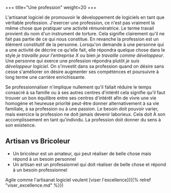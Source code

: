 +++
title="Une profession"
weight=20
+++

L'artisanat logiciel de promouvoir le développement de logiciels en tant que véritable profession. J'exercer une profession, ce n'est pas vraiment la même chose que pratiquer une activité rémunératrice. Le terme travail provient du nom d'un instrument de torture. Cela signifie clairement qu'il ne fait pas partie de ce qui nous constitue. En revanche la profession est un élément constitutif de la personne. Lorsqu'on demande à une personne qui a une activité de décrire ce qu'elle fait, elle répondra quelque chose dans le style *je travaille pour l'entreprise X* ou bien *je travaille comme développeur*. Une personne qui exerce une profession répondra plutôt *je suis développeur logiciel*. On s'investit dans sa profession quand on désire sans cesse s'améliorer on désire augmenter ses compétences et poursuivre à long terme une carrière enrichissante. 

Se professionnaliser n'implique nullement qu'il fallait réduire le temps consacré à sa famille ou à ses autres centres d'intérêt cela signifie qu'il faut trouver un bon équilibre entre ses centres d'intérêt afin de vivre une vie homogène et heureuse priorité peut-être donner alternativement à sa vie familiale, à sa profession ou à une passion. Le besoin doit pouvoir varier, mais exercice la profession ne doit jamais devenir laborieux. Cela doit À son accomplissement en tant qu'individu. La profession doit donner du sens à son existence.

## Artisan vs Bricoleur


- Un bricoleur est un amateur, qui peut réaliser de belle chose mais répond à un besoin personnel
- Un artisan est un professionnel qui doit réaliser de belle chose et répond à un besoin professionnel

Agile comme l'artisanat logiciel veulent [viser l'excellence]({{% relref "viser_excellence.md" %}})